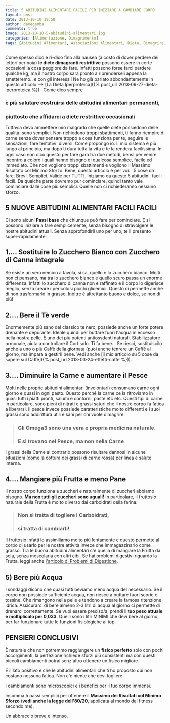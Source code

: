 ```yaml
---
title: 5 ABITUDINI ALIMENTARI FACILI PER INIZIARE A CAMBIARE CORPO
layout: post
date: 2013-10-10 19:50
author: davegamba
comments: true
image: 2013-10-10-5-abitudini-alimentari.jpg
categories: [Alimentazione, Dimagrimento]
tags: [Abitudini Alimentari, Associazioni Alimentari, Dieta, Dimagrire, Perdere Peso]
---
```


Come spesso dico e ri-dico fino alla nausea (a costo di dover perdere dei lettori per noia) **le diete dimagranti restrittive** possono essere in certe occasioni la cosa peggiore da fare. Infatti possono forse farci perdere qualche kg, ma il nostro corpo sarà pronto a riprenderseli appena la smetteremo.. e con gli interessi! Ne ho già parlato abbondantemente in questo articolo --> [La Dieta Iperproteica]({% post_url 2013-09-27-dieta-iperproteica %})   Come dico sempre

### è più salutare costruirsi delle abitudini alimentari permanenti,
### piuttosto che affidarci a diete restrittive occasionali

Tuttavia devo ammettere mio malgrado che quelle diete possiedono delle qualità: sono semplici. Non richiedono troppi sbattimenti, ti fanno riempire di carne senza dover pensare troppo a cosa funziona per te, seguire le sensazioni, fare tentativi  diversi. Come propongo io. Il mio sistema è più lungo al principio, ma dopo ti dura tutta la vita e te la renderà facilissima. In ogni caso non dico questo per fare gara tra due metodi, bensì per venire incontro a coloro i quali hanno bisogno di qualcosa semplice, facile ed immediato. Che non vogliono troppi sbattimenti e vogliono il Massimo Risultato col Minimo Sforzo. Bene, questo articolo è per voi.   5 cose da fare. Brevi. Semplici. Valide per TUTTI. Iniziamo da queste 5 abitudini  facili facili. Da qualche parte dovremo pur cominciare, quindi tanto vale cominciare dalle cose più semplici. Quelle non ci richiederanno nessuno sforzo.  

## 5 NUOVE ABITUDINI ALIMENTARI FACILI FACILI

Ci sono alcuni **Passi base** che chiunque può fare per cominciare. E si possono iniziare a fare semplicemente, senza bisogno di stravolgere le nostre abitudini attuali. Senza approfondirli uno per uno, te li presento super-rapidamente:  

## 1.... Sostituire lo Zucchero Bianco con Zucchero di Canna integrale

Se esiste un vero nemico a tavola, si sa, quello è lo zucchero bianco. Molti non ci pensano, ma tra lo zucchero bianco e quello scuro passa un enorme differenza. Infatti lo zucchero di canna non è raffinato e il corpo lo digerisce meglio, senza creare i pericolosi picchi glicemici. Questo ci permette anche di non trasformarlo in grasso. Inoltre è altrettanto buono e dolce, se non di più!  

## 2.... Bere il Tè verde

Enormemente più sano del classico te nero, possiede anche un forte potere drenante e depurante. Ideale quindi per buttare fuori l'acqua in eccesso nella nostra pelle. È uno dei più potenti antiossdanti naturali. Stabilizzatore ormonale, aiuta a controllare il Cortisolo. Ti fa bene.   Se riesci, sostituiscilo anche a uno o più Caffè della giornata (puoi anche tenrere un Caffè al giorno, ma impara a gestirli bene. Vedi anche [il mio articolo su 5 cose da sapere sul Caffè]({% post_url 2013-03-24-effetti-caffe %})).  

## 3.... Diminuire la Carne e aumentare il Pesce

Molti nelle proprie abitudini alimentari (involontari) consumano carne ogni giorno e quasi in ogni pasto. Questo perché la carne ce la ritroviamo in quasi tutti i piatti pronti, salumi e contorni, paste etc etc. Questi tipi di carne in particolare, sono pieni di nitrati e grassi saturi che il nostro corpo fa fatica a liberarsi. Il pesce invece possiede caratteristiche molto differenti e i suoi grassi sono addirittura utili e sani per chi vuole dimagrire.

> ### Gli Omega3 sono una vera e propria medicina naturale.
> 
> ### E si trovano nel Pesce, ma non nella Carne

I grassi della Carne al contrario possono risultare dannosi in alcune situazioni (come la cottura dei grassi di carne rossa) per linea e salute interna.

## 4.... Mangiare più Frutta e meno Pane

Il nostro corpo funziona a zuccheri e naturalmente di zuccheri abbiamo bisogno. **Ma non tutti gli zuccheri sono uguali!** In particolare, il fruttosio naturale della Frutta è molto diverso dai carboidrati della farina.

> ### Non si tratta di togliere i Carboidrati,
> 
> ### si tratta di cambiarli!

Il fruttosio infatti lo assimiliamo molto più lentamente e questo permette al corpo di usarlo per le nostre attività invece che immagazzinarlo come grasso. Tra le buona abitudini alimentari c'è quella di mangiare la Frutta da sola, senza mescolarla con altri cibi. Se hai problemi digestivi riguardo la Frutta, leggi anche [l'articolo di Problemi di Digestione](https://www.davegamba.com/problemi-digestione/ "PROBLEMI DI DIGESTIONE: 5 SOLUZIONI CON LE ASSOCIAZIONI ALIMENTARI").  

## 5) Bere più Acqua

I sondaggi dicono che quasi tutti beviamo meno acqua del necessario. Se il corpo non possiede sufficiente acqua, non riesce a buttare fuori scorie e tossine. Che rimangono nella pelle e tendono a creare la famosa ritenzione idrica. Assicurarci di bere almeno 2-3 litri di acqua al giorno ci permette di drenarci correttamente. Se vuoi essere preciso/a, prendi il **tuo peso attuale e moltiplicalo per 0,033**. Quelli sono i litri MINIMI che devi bere al giorno, per far funzionare tutte le funzioni fisiologiche al top.  

## PENSIERI CONCLUSIVI

È naturale che non potremmo raggiungere un **fisico perfetto** solo con pochi accorgimenti: la perfezione richiede sforzi più consistenti ma con questi piccoli cambiamenti potrai senz'altro ottenere un fisico migliore.

E il lato positivo è che le abitudini alimentari che ti ho proposto qui non costano nessuna fatica. Non c'è niente che devi togliere.

I cambiamenti sono microscopici e i benefici per il tuo corpo immensi.

Insomma 5 passi semplici per ottenere il **Massimo dei Risultati col Minimo Sforzo** (__vedi anche la legge dell'80/20__, applicata al mondo del fitness secondo me).


Un abbraccio breve e intenso.